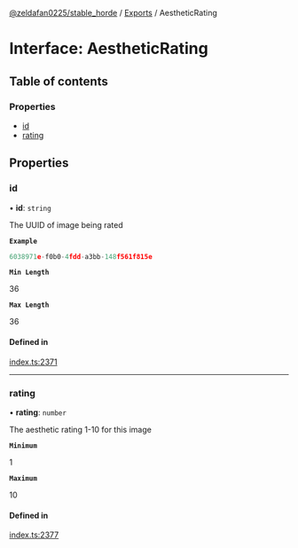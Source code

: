[@zeldafan0225/stable_horde](../../README.md) / [Exports](../modules.md) / AestheticRating

# Interface: AestheticRating

## Table of contents

### Properties

- [id](AestheticRating.md#id)
- [rating](AestheticRating.md#rating)

## Properties

### id

• **id**: `string`

The UUID of image being rated

**`Example`**

```ts
6038971e-f0b0-4fdd-a3bb-148f561f815e
```

**`Min Length`**

36

**`Max Length`**

36

#### Defined in

[index.ts:2371](https://github.com/MrlolDev/stable_horde/blob/2389aa8/index.ts#L2371)

___

### rating

• **rating**: `number`

The aesthetic rating 1-10 for this image

**`Minimum`**

1

**`Maximum`**

10

#### Defined in

[index.ts:2377](https://github.com/MrlolDev/stable_horde/blob/2389aa8/index.ts#L2377)
